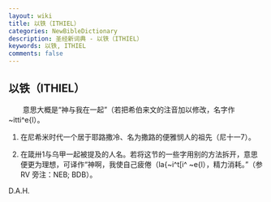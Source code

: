 ```yaml
---
layout: wiki
title: 以铁（ITHIEL）
categories: NewBibleDictionary
description: 圣经新词典 - 以铁（ITHIEL）
keywords: 以铁, ITHIEL
comments: false
---
```


## 以铁（ITHIEL）

　　意思大概是“神与我在一起”（若把希伯来文的注音加以修改，名字作 ~itti^e{l）。

1. 在尼希米时代一个居于耶路撒冷、名为撒路的便雅悯人的祖先（尼十一7）。

2. 在箴卅1与乌甲一起被提及的人名。若将这节的一些字用别的方法拆开，意思便更为理想，可译作“神啊，我使自己疲倦（la{~i^t[i^ ~e{l），精力消耗。”（参 RV 旁注：NEB; BDB）。

D.A.H.










